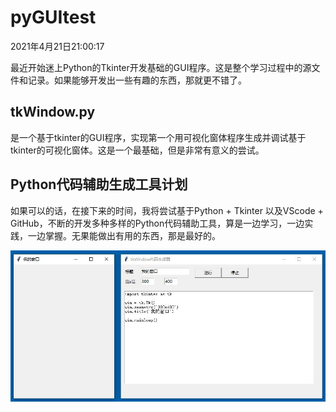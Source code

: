 # pyGUItest

2021年4月21日21:00:17

最近开始迷上Python的Tkinter开发基础的GUI程序。这是整个学习过程中的源文件和记录。如果能够开发出一些有趣的东西，那就更不错了。

## tkWindow.py
是一个基于tkinter的GUI程序，实现第一个用可视化窗体程序生成并调试基于tkinter的可视化窗体。这是一个最基础，但是非常有意义的尝试。

## Python代码辅助生成工具计划

如果可以的话，在接下来的时间，我将尝试基于Python + Tkinter 以及VScode + GitHub，不断的开发多种多样的Python代码辅助工具，算是一边学习，一边实践，一边掌握。无果能做出有用的东西，那是最好的。

![图片1](imgs/tkWindow1.jpg)